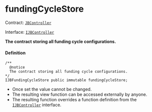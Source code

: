 # fundingCycleStore

Contract: [`JBController`](/v4/deprecated/v2/contracts/jbdirectory)​‌

Interface: [`IJBController`](/v4/deprecated/v2/interfaces/ijbcontroller.md)

**The contract storing all funding cycle configurations.**

#### Definition

```
/**
  @notice
  The contract storing all funding cycle configurations.
*/
IJBFundingCycleStore public immutable fundingCycleStore;
```

* Once set the value cannot be changed.
* The resulting view function can be accessed externally by anyone.
* The resulting function overrides a function definition from the [`IJBController`](/v4/deprecated/v2/interfaces/ijbcontroller.md) interface.
